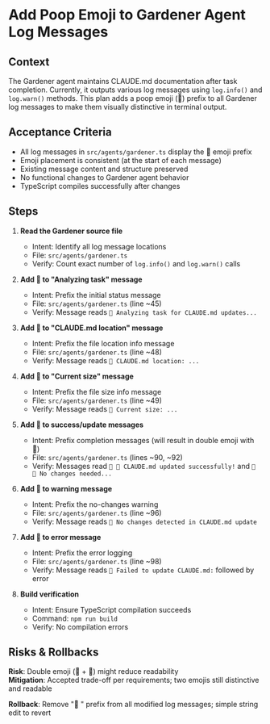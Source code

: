 # Add Poop Emoji to Gardener Agent Log Messages

## Context

The Gardener agent maintains CLAUDE.md documentation after task completion. Currently, it outputs various log messages using `log.info()` and `log.warn()` methods. This plan adds a poop emoji (💩) prefix to all Gardener log messages to make them visually distinctive in terminal output.

## Acceptance Criteria

- All log messages in `src/agents/gardener.ts` display the 💩 emoji prefix
- Emoji placement is consistent (at the start of each message)
- Existing message content and structure preserved
- No functional changes to Gardener agent behavior
- TypeScript compiles successfully after changes

## Steps

1. **Read the Gardener source file**
   - Intent: Identify all log message locations
   - File: `src/agents/gardener.ts`
   - Verify: Count exact number of `log.info()` and `log.warn()` calls

2. **Add 💩 to "Analyzing task" message**
   - Intent: Prefix the initial status message
   - File: `src/agents/gardener.ts` (line ~45)
   - Verify: Message reads `💩 Analyzing task for CLAUDE.md updates...`

3. **Add 💩 to "CLAUDE.md location" message**
   - Intent: Prefix the file location info message
   - File: `src/agents/gardener.ts` (line ~48)
   - Verify: Message reads `💩 CLAUDE.md location: ...`

4. **Add 💩 to "Current size" message**
   - Intent: Prefix the file size info message
   - File: `src/agents/gardener.ts` (line ~49)
   - Verify: Message reads `💩 Current size: ...`

5. **Add 💩 to success/update messages**
   - Intent: Prefix completion messages (will result in double emoji with 🌱)
   - File: `src/agents/gardener.ts` (lines ~90, ~92)
   - Verify: Messages read `💩 🌱 CLAUDE.md updated successfully!` and `💩 🌱 No changes needed...`

6. **Add 💩 to warning message**
   - Intent: Prefix the no-changes warning
   - File: `src/agents/gardener.ts` (line ~96)
   - Verify: Message reads `💩 No changes detected in CLAUDE.md update`

7. **Add 💩 to error message**
   - Intent: Prefix the error logging
   - File: `src/agents/gardener.ts` (line ~98)
   - Verify: Message reads `💩 Failed to update CLAUDE.md:` followed by error

8. **Build verification**
   - Intent: Ensure TypeScript compilation succeeds
   - Command: `npm run build`
   - Verify: No compilation errors

## Risks & Rollbacks

**Risk**: Double emoji (💩 + 🌱) might reduce readability  
**Mitigation**: Accepted trade-off per requirements; two emojis still distinctive and readable

**Rollback**: Remove "💩 " prefix from all modified log messages; simple string edit to revert
